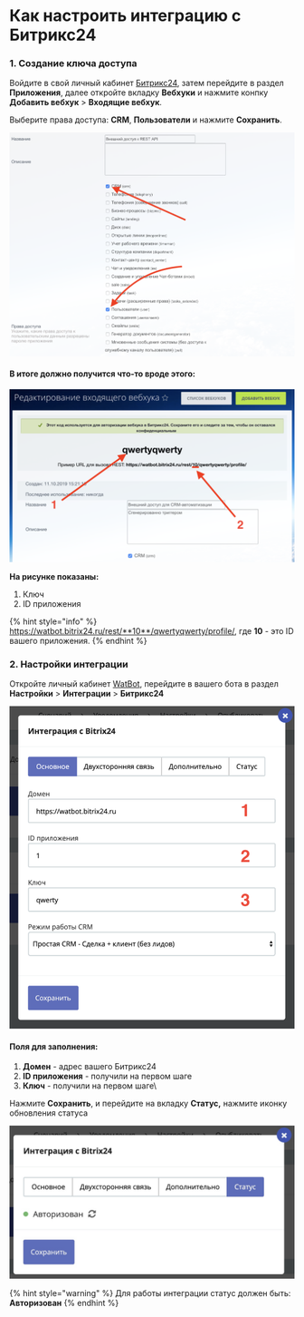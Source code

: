 # Как настроить интеграцию с Битрикс24

### 1. Создание ключа доступа

Войдите в свой личный кабинет [Битрикс24](https://bitrix24.ru), затем перейдите в раздел **Приложения**, далее откройте вкладку **Вебхуки** и нажмите конпку **Добавить вебхук** > **Входящие вебхук**.

Выберите права доступа: **CRM**, **Пользователи** и нажмите **Сохранить**.

![Права доступа в Битрикс24](<../../.gitbook/assets/image (114).png>)

#### В итоге должно получится что-то вроде этого:

![Ключ доступа и ID приложения в Битрикс24](<../../.gitbook/assets/image (140).png>)

**На рисунке показаны:**

1. Ключ
2. ID приложения

{% hint style="info" %}
https://watbot.bitrix24.ru/rest/**10**/qwertyqwerty/profile/, где **10** - это ID вашего приложения.
{% endhint %}

### 2. Настройки интеграции

Откройте личный кабинет [WatBot](https://watbot.ru), перейдите в вашего бота в раздел **Настройки** > **Интеграции** > **Битрикс24**

![Интерфейс интеграции с Битрикс24](<../../.gitbook/assets/image (132).png>)

#### Поля для заполнения:

1. **Домен** - адрес вашего Битрикс24
2. **ID приложения** - получили на первом шаге
3. **Ключ** - получили на первом шаге\


Нажмите **Сохранить**, и перейдите на вкладку **Статус,** нажмите иконку обновления статуса

![](<../../.gitbook/assets/image (148).png>)

{% hint style="warning" %}
Для работы интеграции статус должен быть: **Авторизован**
{% endhint %}

